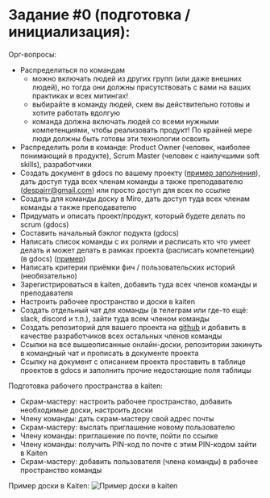 # Задание #0 (подготовка / инициализация):

Орг-вопросы:
- Распределиться по командам
	- можно включать людей из других групп (или даже внешних людей), но тогда они должны присутствовать с вами на ваших практиках и всех митингах!
	- выбирайте в команду людей, скем вы действительно готовы и хотите работать вдолгую
	- команда должна включать людей со всеми нужными компетенциями, чтобы реализовать продукт! По крайней мере люди должны быть готовы эти технологии освоить
- Распределить роли в команде: Product Owner (человек, наиболее понимающий в продукте), Scrum Master (человек с наилучшими soft skills), разработчики
- Создать документ в gdocs по вашему проекту ([пример заполнения](https://docs.google.com/document/d/13CJeVA1S2K7M7N5hfntoVmspejE7zPKiawLR6D7yp_U/edit)), дать доступ туда всех членам команды а также преподавателю (despairr@gmail.com) или просто доступ для всех по ссылке
- Создать для команды доску в Miro, дать доступ туда всех членам команды а также преподавателю
- Придумать и описать проект/продукт, который будете делать по scrum (gdocs)
- Составить начальный бэклог подукта (gdocs)
- Написать список команды с их ролями и расписать кто что умеет делать и может делать в рамках проекта (расписать компетенции) (в gdocs) ([пример](https://miro.com/app/board/o9J_lzyzARI=/?invite_link_id=26675202443))
- Написать критерии приёмки фич / пользовательских историй (необязательно)
- Зарегистрироваться в kaiten, добавить туда всех членов команды и преподавателя
- Настроить рабочее пространство и доски в kaiten
- Создать отдельный чат для команды (в телеграм или где-то ещё: slack, discord и т.п.), зайти туда всем членом команды
- Создать репозиторий для вашего проекта на [github](https://github.com/) и добавить в качестве разработчиков всех остальных членов команды
- Ссылки на все вышеописанные онлайн-доски, репозитории закинуть в командный чат и прописать в документе проекта
- Ссылку на документ с описанием проекта проставить в таблице проектов в gdocs и заполнить прочие недостающие поля таблицы

Подготовка рабочего пространства в kaiten:
- Скрам-мастеру: настроить рабочее пространство, добавить необходимые доски, настроить доски
- Члену команды: дать скрам-мастеру свой адрес почты
- Скрам-мастеру: выслать приглашение новому пользователю
- Члену команды: приглашение по почте, пойти по ссылке
- Члену команды: получить PIN-код по почте с этим PIN-кодом зайти в Kaiten
- Скрам-мастеру: добавить пользователя (члена команды) в рабочее пространство команды

Пример доски в Kaiten:
![Пример доски в kaiten](img/kaiten-board-example.png)
